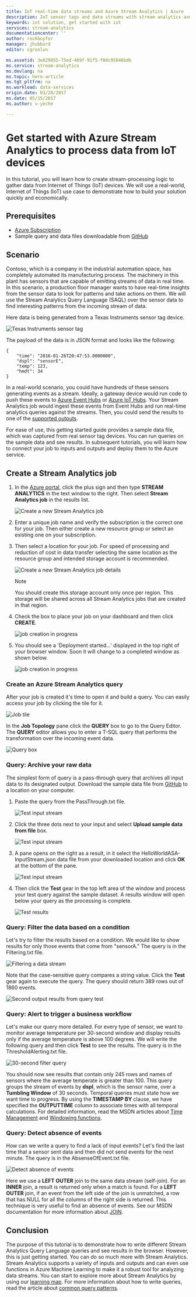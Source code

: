 ```yaml
---
title: IoT real-time data streams and Azure Stream Analytics | Azure
description: IoT sensor tags and data streams with stream analytics and real-time data processing
keywords: iot solution, get started with iot
services: stream-analytics
documentationcenter: ''
author: rockboyfor
manager: jhubbard
editor: cgronlun

ms.assetid: 3e829055-75ed-469f-91f5-f0dc95046bdb
ms.service: stream-analytics
ms.devlang: na
ms.topic: hero-article
ms.tgt_pltfrm: na
ms.workload: data-services
origin.date: 03/28/2017
ms.date: 05/15/2017
ms.author: v-yeche

---
```

# Get started with Azure Stream Analytics to process data from IoT devices
In this tutorial, you will learn how to create stream-processing logic to gather data from Internet of Things (IoT) devices. We will use a real-world, Internet of Things (IoT) use case to demonstrate how to build your solution quickly and economically.

## Prerequisites
* [Azure Subscription](https://www.azure.cn/pricing/1rmb-trial/)
* Sample query and data files downloadable from [GitHub](https://github.com/Azure/azure-stream-analytics/tree/master/Samples/GettingStarted)

## Scenario
Contoso, which is a company in the industrial automation space, has completely automated its manufacturing process. The machinery in this plant has sensors that are capable of emitting streams of data in real time. In this scenario, a production floor manager wants to have real-time insights from the sensor data to look for patterns and take actions on them. We will use the Stream Analytics Query Language (SAQL) over the sensor data to find interesting patterns from the incoming stream of data.

Here data is being generated from a Texas Instruments sensor tag device.

![Texas Instruments sensor tag](./media/stream-analytics-get-started-with-iot-devices/stream-analytics-get-started-with-iot-devices-01.jpg)

The payload of the data is in JSON format and looks like the following:

    {
        "time": "2016-01-26T20:47:53.0000000",  
        "dspl": "sensorE",  
        "temp": 123,  
        "hmdt": 34  
    }  

In a real-world scenario, you could have hundreds of these sensors generating events as a stream. Ideally, a gateway device would run code to push these events to [Azure Event Hubs](https://www.azure.cn/home/features/event-hubs/) or [Azure IoT Hubs](https://www.azure.cn/home/features/iot-hub/). Your Stream Analytics job would ingest these events from Event Hubs and run real-time analytics queries against the streams. Then, you could send the results to one of the [supported outputs](stream-analytics-define-outputs.md).

For ease of use, this getting started guide provides a sample data file, which was captured from real sensor tag devices. You can run queries on the sample data and see results. In subsequent tutorials, you will learn how to connect your job to inputs and outputs and deploy them to the Azure service.

## Create a Stream Analytics job
1. In the [Azure portal](http://portal.azure.cn), click the plus sign and then type **STREAM ANALYTICS** in the text window to the right. Then select **Stream Analytics job** in the results list.

    ![Create a new Stream Analytics job](./media/stream-analytics-get-started-with-iot-devices/stream-analytics-get-started-with-iot-devices-02.png)
2. Enter a unique job name and verify the subscription is the correct one for your job. Then either create a new resource group or select an existing one on your subscription.
3. Then select a location for your job. For speed of processing and reduction of cost in data transfer selecting the same location as the resource group and intended storage account is recommended.

    ![Create a new Stream Analytics job details](./media/stream-analytics-get-started-with-iot-devices/stream-analytics-get-started-with-iot-devices-03.png)

    > [!NOTE]
    > You should create this storage account only once per region. This storage will be shared across all Stream Analytics jobs that are created in that region.
    > 
    > 
4. Check the box to place your job on your dashboard and then click **CREATE**.

    ![job creation in progress](./media/stream-analytics-get-started-with-iot-devices/stream-analytics-get-started-with-iot-devices-03a.png)
5. You should see a 'Deployment started...' displayed in the top right of your browser window. Soon it will change to a completed window as shown below.

    ![job creation in progress](./media/stream-analytics-get-started-with-iot-devices/stream-analytics-get-started-with-iot-devices-03b.png)

### Create an Azure Stream Analytics query
After your job is created it's time to open it and build a query. You can easily access your job by clicking the tile for it.

![Job tile](./media/stream-analytics-get-started-with-iot-devices/stream-analytics-get-started-with-iot-devices-04.png)

In the **Job Topology** pane click the **QUERY** box to go to the Query Editor. The **QUERY** editor allows you to enter a T-SQL query that performs the transformation over the incoming event data.

![Query box](./media/stream-analytics-get-started-with-iot-devices/stream-analytics-get-started-with-iot-devices-05.png)

### Query: Archive your raw data
The simplest form of query is a pass-through query that archives all input data to its designated output. Download the sample data file from [GitHub](https://aka.ms/azure-stream-analytics-get-started-iot) to a location on your computer. 

1. Paste the query from the PassThrough.txt file. 

    ![Test input stream](./media/stream-analytics-get-started-with-iot-devices/stream-analytics-get-started-with-iot-devices-06.png)
2. Click the three dots next to your input and select **Upload sample data from file** box.

    ![Test input stream](./media/stream-analytics-get-started-with-iot-devices/stream-analytics-get-started-with-iot-devices-06a.png)
3. A pane opens on the right as a result, in it select the HelloWorldASA-InputStream.json data file from your downloaded location and click **OK** at the bottom of the pane.

    ![Test input stream](./media/stream-analytics-get-started-with-iot-devices/stream-analytics-get-started-with-iot-devices-06b.png)
4. Then click the **Test** gear in the top left area of the window and process your test query against the sample dataset. A results window will open below your query as the processing is complete.

    ![Test results](./media/stream-analytics-get-started-with-iot-devices/stream-analytics-get-started-with-iot-devices-07.png)

### Query: Filter the data based on a condition
Let's try to filter the results based on a condition. We would like to show results for only those events that come from "sensorA." The query is in the Filtering.txt file.

![Filtering a data stream](./media/stream-analytics-get-started-with-iot-devices/stream-analytics-get-started-with-iot-devices-08.png)

Note that the case-sensitive query compares a string value. Click the **Test** gear again to execute the query. The query should return 389 rows out of 1860 events.

![Second output results from query test](./media/stream-analytics-get-started-with-iot-devices/stream-analytics-get-started-with-iot-devices-09.png)

### Query: Alert to trigger a business workflow
Let's make our query more detailed. For every type of sensor, we want to monitor average temperature per 30-second window and display results only if the average temperature is above 100 degrees. We will write the following query and then click **Test** to see the results. The query is in the ThresholdAlerting.txt file.

![30-second filter query](./media/stream-analytics-get-started-with-iot-devices/stream-analytics-get-started-with-iot-devices-10.png)

You should now see results that contain only 245 rows and names of sensors where the average temperate is greater than 100. This query groups the stream of events by **dspl**, which is the sensor name, over a **Tumbling Window** of 30 seconds. Temporal queries must state how we want time to progress. By using the **TIMESTAMP BY** clause, we have specified the **OUTPUTTIME** column to associate times with all temporal calculations. For detailed information, read the MSDN articles about [Time Management](https://msdn.microsoft.com/library/azure/mt582045.aspx) and [Windowing functions](https://msdn.microsoft.com/library/azure/dn835019.aspx).

### Query: Detect absence of events
How can we write a query to find a lack of input events? Let's find the last time that a sensor sent data and then did not send events for the next minute. The query is in the AbsenseOfEvent.txt file.

![Detect absence of events](./media/stream-analytics-get-started-with-iot-devices/stream-analytics-get-started-with-iot-devices-11.png)

Here we use a **LEFT OUTER** join to the same data stream (self-join). For an **INNER** join, a result is returned only when a match is found.  For a **LEFT OUTER** join, if an event from the left side of the join is unmatched, a row that has NULL for all the columns of the right side is returned. This technique is very useful to find an absence of events. See our MSDN documentation for more information about [JOIN](https://msdn.microsoft.com/library/azure/dn835026.aspx).

## Conclusion
The purpose of this tutorial is to demonstrate how to write different Stream Analytics Query Language queries and see results in the browser. However, this is just getting started. You can do so much more with Stream Analytics. Stream Analytics supports a variety of inputs and outputs and can even use functions in Azure Machine Learning to make it a robust tool for analyzing data streams. You can start to explore more about Stream Analytics by using our [learning map](https://azure.microsoft.com/documentation/learning-paths/stream-analytics/). For more information about how to write queries, read the article about [common query patterns](stream-analytics-stream-analytics-query-patterns.md).